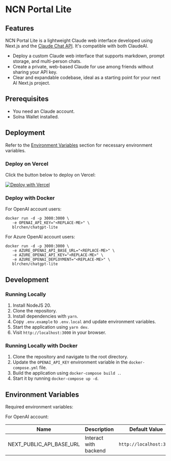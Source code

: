 # NCN Portal Lite

## Features

NCN Portal Lite is a lightweight Claude web interface developed using Next.js and the [Claude Chat API](https://platform.openai.com/docs/api-reference/chat). It's compatible with both ClaudeAI.

- Deploy a custom Claude web interface that supports markdown, prompt storage, and multi-person chats.
- Create a private, web-based Claude for use among friends without sharing your API key.
- Clear and expandable codebase, ideal as a starting point for your next AI Next.js project.

## Prerequisites

- You need an Claude account.
- Solna Wallet installed.

## Deployment

Refer to the [Environment Variables](#environment-variables) section for necessary environment variables.

### Deploy on Vercel

Click the button below to deploy on Vercel:

[![Deploy with Vercel](https://vercel.com/button)](https://vercel.com/new/clone?repository-url=https%3A%2F%2Fgithub.com%2Fblrchen%2Fchatgpt-lite&project-name=chatgpt-lite&framework=nextjs&repository-name=chatgpt-lite)

### Deploy with Docker

For OpenAI account users:

```
docker run -d -p 3000:3000 \
   -e OPENAI_API_KEY="<REPLACE-ME>" \
   blrchen/chatgpt-lite
```

For Azure OpenAI account users:

```
docker run -d -p 3000:3000 \
   -e AZURE_OPENAI_API_BASE_URL="<REPLACE-ME>" \
   -e AZURE_OPENAI_API_KEY="<REPLACE-ME>" \
   -e AZURE_OPENAI_DEPLOYMENT="<REPLACE-ME>" \
   blrchen/chatgpt-lite
```

## Development

### Running Locally

1. Install NodeJS 20.
2. Clone the repository.
3. Install dependencies with `yarn`.
4. Copy `.env.example` to `.env.local` and update environment variables.
5. Start the application using `yarn dev`.
6. Visit `http://localhost:3000` in your browser.

### Running Locally with Docker

1. Clone the repository and navigate to the root directory.
2. Update the `OPENAI_API_KEY` environment variable in the `docker-compose.yml` file.
3. Build the application using `docker-compose build .`.
4. Start it by running `docker-compose up -d`.

## Environment Variables

Required environment variables:

For OpenAI account:

| Name                     | Description           | Default Value           |
| ------------------------ | --------------------- | ----------------------- |
| NEXT_PUBLIC_API_BASE_URL | Interact with backend | `http://localhost:3000` |
